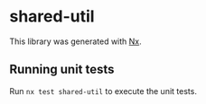 # shared-util

This library was generated with [Nx](https://nx.dev).

## Running unit tests

Run `nx test shared-util` to execute the unit tests.
